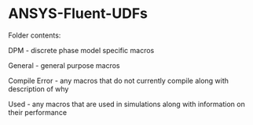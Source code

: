 # ANSYS-Fluent-UDFs

Folder contents:

DPM - discrete phase model specific macros

General - general purpose macros

Compile Error - any macros that do not currently compile along with description of why

Used - any macros that are used in simulations along with information on their performance
